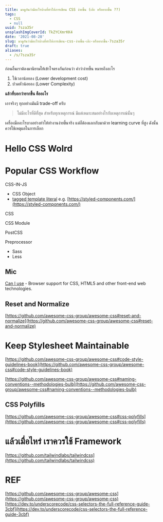 ```yaml
---
title: มาดูกันว่ามีอะไรบ้างที่ทำให้การเขียน CSS ง่ายขึ้น (เอ๊ะ หรือยากขึ้น ??)
tags:
  - CSS
  - null
uuid: 7sza35r
unsplashImgCoverId: TkZYCXmrKK4
date: '2021-08-28'
slug: มาดูกันว่ามีอะไรบ้างที่ทำให้การเขียน-css-ง่ายขึ้น-เอ๊ะ-หรือยากขึ้น-7sza35r
draft: true
aliases:
  - /s/7sza35r
---
```


ก่อนอื่นเราต้องมานิยามให้เข้าใจตรงกันก่อนว่า คำว่าง่ายขึ้น หมายถึงอะไร

1. ใช้เวลาน้อยลง (Lower development cost)
2. ปวดหัวน้อยลง (Lower Complexity)

**แล้วที่บอกว่ายากขึ้น คืออะไร**

เอาจริงๆ ทุกอย่างมันมี trade-off ครับ

> ไม่มีอะไรที่ดีที่่สุด สำหรับทุกเหตุการณ์ มีแต่เหมาะสมอย่างไรกับเหตุการณ์นั้นๆ

เครื่องมืออะไรบางอย่างทำให้ทำงานง่ายขึ้นจริง แต่ก็ต้องแลกกับมาด้วย learning curve ที่สูง ดังนั้นควรใช้เหตุผลในการเลือก

# Hello CSS Wolrd

# Popular CSS Workflow

CSS-IN-JS

- CSS Object
- [tagged template literal](https://developer.mozilla.org/en-US/docs/Web/JavaScript/Reference/Template_literals#tagged_templates) e.g. [https://styled-components.com/](https://styled-components.com/)

CSS

CSS Module

PostCSS

Preprocessor

- Sass
- Less

## Mic

[Can I use](https://caniuse.com/) - Browser support for CSS, HTML5 and other front-end web technologies.

## Reset and Normalize

[https://github.com/awesome-css-group/awesome-css#reset-and-normalize](https://github.com/awesome-css-group/awesome-css#reset-and-normalize)

# Keep Stylesheet Maintainable

[https://github.com/awesome-css-group/awesome-css#code-style-guidelines-book](https://github.com/awesome-css-group/awesome-css#code-style-guidelines-book)

[https://github.com/awesome-css-group/awesome-css#naming-conventions--methodologies-bulb](https://github.com/awesome-css-group/awesome-css#naming-conventions--methodologies-bulb)

## CSS Polyfills

[https://github.com/awesome-css-group/awesome-css#css-polyfills](https://github.com/awesome-css-group/awesome-css#css-polyfills)

# แล้วเมื่อไหร่ เราควรใช้ Framework

[https://github.com/tailwindlabs/tailwindcss](https://github.com/tailwindlabs/tailwindcss)

# REF

[https://github.com/awesome-css-group/awesome-css](https://github.com/awesome-css-group/awesome-css)
[https://dev.to/underscorecode/css-selectors-the-full-reference-guide-3cbf](https://dev.to/underscorecode/css-selectors-the-full-reference-guide-3cbf)
